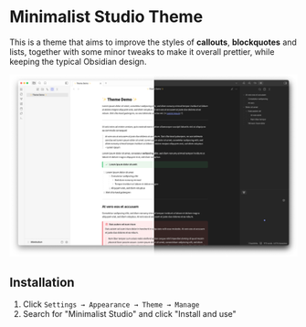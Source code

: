 # Minimalist Studio Theme
This is a theme that aims to improve the styles of **callouts**, **blockquotes** and lists,
together with some minor tweaks to make it overall prettier, while keeping the typical Obsidian design.
 
![Screenshot](screenshot-hybrid.png)

## Installation
1. Click `Settings → Appearance → Theme → Manage`
2. Search for "Minimalist Studio" and click "Install and use"
